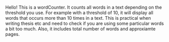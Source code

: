 Hello! This is a wordCounter.
It counts all words in a text depending on the threshold you use.
For example with a threshold of 10, it will display all words that occurs more than 10 times in a text.
This is practical when writing thesis etc and need to check if you are using some particular words a bit too much.
Also, it includes total number of words and approxiamte pages.
